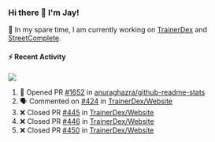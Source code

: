 ### Hi there 👋 I'm Jay!

🔭 In my spare time, I am currently working on [TrainerDex](https://www.github.com/TrainerDex) and [StreetComplete](https://github.com/streetcomplete/StreetComplete).

#### :zap: Recent Activity

[<img src="https://github-readme-stats.vercel.app/api/wakatime?username=TurnrDev&layout=compact&custom_title=Last 7 Days Language Breakdown" />](https://wakatime.com/@TurnrDev)
<br>
<!--START_SECTION:activity-->
1. 💪 Opened PR [#1652](https://github.com/anuraghazra/github-readme-stats/pull/1652) in [anuraghazra/github-readme-stats](https://github.com/anuraghazra/github-readme-stats)
2. 🗣 Commented on [#424](https://github.com/TrainerDex/Website/issues/424) in [TrainerDex/Website](https://github.com/TrainerDex/Website)
3. ❌ Closed PR [#445](https://github.com/TrainerDex/Website/pull/445) in [TrainerDex/Website](https://github.com/TrainerDex/Website)
4. ❌ Closed PR [#446](https://github.com/TrainerDex/Website/pull/446) in [TrainerDex/Website](https://github.com/TrainerDex/Website)
5. ❌ Closed PR [#450](https://github.com/TrainerDex/Website/pull/450) in [TrainerDex/Website](https://github.com/TrainerDex/Website)
<!--END_SECTION:activity-->
